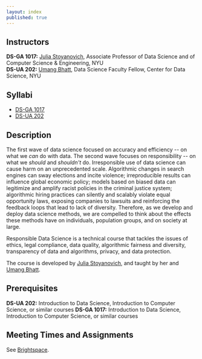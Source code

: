 ```yaml
---
layout: index
published: true
---
```


## Instructors

**DS-GA 1017:** [Julia Stoyanovich](https://r-ai.co/people/julia/), Associate Professor of Data Science and of Computer Science & Engineering, NYU<br>
**DS-UA 202:** [Umang Bhatt](https://umangsbhatt.github.io/), Data Science Faculty Fellow, Center for Data Science, NYU<br>

## Syllabi

* [DS-GA 1017](assets/Syllabus_DS-GA1017_Spring2024.pdf)
* [DS-UA 202](assets/syllabus_DS_UA_202_Spring2024.pdf)

## Description

The first wave of data science focused on accuracy and efficiency -- on what we _can_ do with data. The second wave focuses on responsibility -- on what we _should_ and _shouldn't_ do. Irresponsible use of data science can cause harm on an unprecedented scale. Algorithmic changes in search engines can sway elections and incite violence; irreproducible results can influence global economic policy; models based on biased data can legitimize and amplify racist policies in the criminal justice system; algorithmic hiring practices can silently and scalably violate equal opportunity laws, exposing companies to lawsuits and reinforcing the feedback loops that lead to lack of diversity. Therefore, as we develop and deploy data science methods, we are compelled to think about the effects these methods have on individuals, population groups, and on society at large.

Responsible Data Science is a technical course that tackles the issues of ethics, legal compliance, data quality, algorithmic fairness and diversity, transparency of data and algorithms, privacy, and data protection.

The course is developed by [Julia Stoyanovich](https://r-ai.co/people/julia/), and taught by her and [Umang Bhatt](https://umangsbhatt.github.io/).

## Prerequisites

**DS-UA 202:** Introduction to Data Science, Introduction to Computer Science, or similar courses
**DS-GA 1017:** Introduction to Data Science, Introduction to Computer Science, or similar courses

## Meeting Times and Assignments

See [Brightspace](https://brightspace.nyu.edu).
